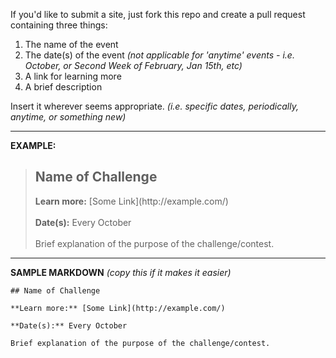 If you'd like to submit a site, just fork this repo and create a pull request containing three things:

1. The name of the event
2. The date(s) of the event *(not applicable for 'anytime' events - i.e. October, or Second Week of February, Jan 15th, etc)*
3. A link for learning more
4. A brief description

Insert it wherever seems appropriate. *(i.e. specific dates, periodically, anytime, or something new)*

---

**EXAMPLE:**

> <h2>Name of Challenge</h2><b>Learn more:</b> [Some Link](http://example.com/)<br><br><b>Date(s):</b> Every October<br><br>Brief explanation of the purpose of the challenge/contest.

---

**SAMPLE MARKDOWN** *(copy this if it makes it easier)*

```
## Name of Challenge

**Learn more:** [Some Link](http://example.com/)

**Date(s):** Every October

Brief explanation of the purpose of the challenge/contest.
```
